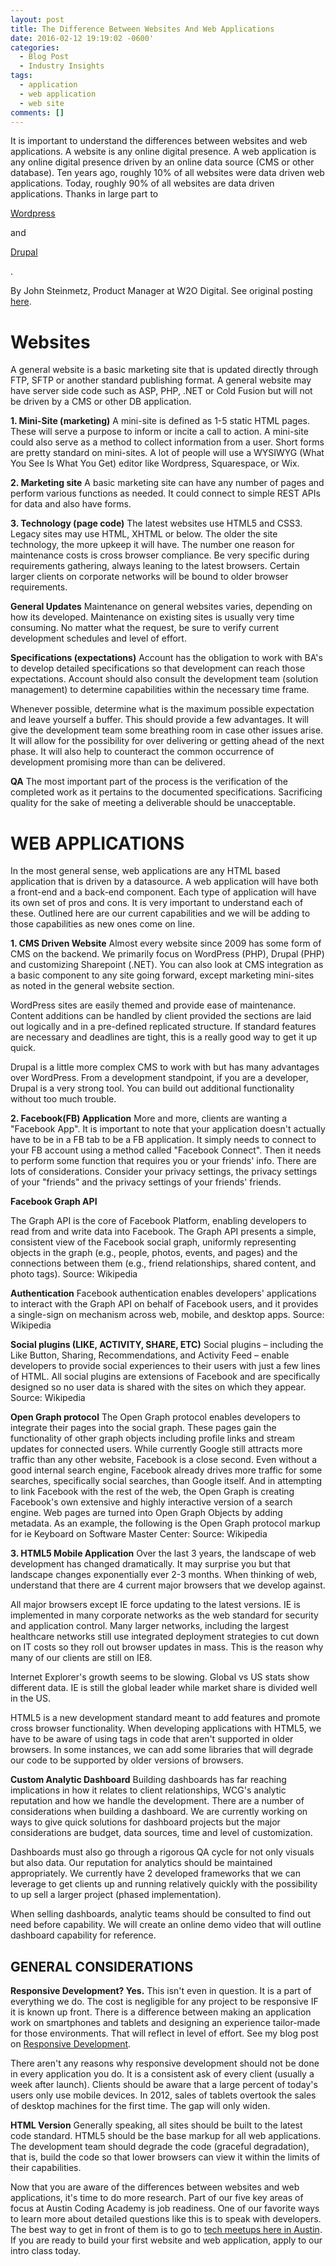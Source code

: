 ```yaml
---
layout: post
title: The Difference Between Websites And Web Applications
date: 2016-02-12 19:19:02 -0600'
categories:
  - Blog Post
  - Industry Insights
tags:
  - application
  - web application
  - web site
comments: []
---
```


It is important to understand the differences between websites and web applications. A website is any online digital presence. A web application is any online digital presence driven by an online data source (CMS or other database). Ten years ago, roughly 10% of all websites were data driven web applications. Today, roughly 90% of all websites are data driven applications. Thanks in large part to


  <a href="https://wordpress.com/create/" target="_blank">Wordpress</a>


 and


  <a href="https://www.drupal.org/" target="_blank">Drupal</a>


.

By John Steinmetz, Product Manager at W2O Digital. See original posting [here](http://johnsteinmetz.net/the-difference-between-a-website-and-a-web-application-it-matters/).





# Websites



A general website is a basic marketing site that is updated directly through FTP, SFTP or another standard publishing format. A general website may have server side code such as ASP, PHP, .NET or Cold Fusion but will not be driven by a CMS or other DB application.


**1. Mini-Site (marketing)**
A mini-site is defined as 1-5 static HTML pages. These will serve a purpose to inform or incite a call to action. A mini-site could also serve as a method to collect information from a user. Short forms are pretty standard on mini-sites. A lot of people will use a WYSIWYG (What You See Is What You Get) editor like Wordpress, Squarespace, or Wix.



**2. Marketing site**
A basic marketing site can have any number of pages and perform various functions as needed. It could connect to simple REST APIs for data and also have forms.

**3. Technology (page code)**
The latest websites use HTML5 and CSS3. Legacy sites may use HTML, XHTML or below. The older the site technology, the more upkeep it will have. The number one reason for maintenance costs is cross browser compliance. Be very specific during requirements gathering, always leaning to the latest browsers. Certain larger clients on corporate networks will be bound to older browser requirements.

**General Updates**
Maintenance on general websites varies, depending on how its developed. Maintenance on existing sites is usually very time consuming. No matter what the request, be sure to verify current development schedules and level of effort.

**Specifications (expectations)**
Account has the obligation to work with BA's to develop detailed specifications so that development can reach those expectations. Account should also consult the development team (solution management) to determine capabilities within the necessary time frame.

Whenever possible, determine what is the maximum possible expectation and leave yourself a buffer. This should provide a few advantages. It will give the development team some breathing room in case other issues arise. It will allow for the possibility for over delivering or getting ahead of the next phase. It will also help to counteract the common occurrence of development promising more than can be delivered.

**QA**
The most important part of the process is the verification of the completed work as it pertains to the documented specifications. Sacrificing quality for the sake of meeting a deliverable should be unacceptable.





# **WEB APPLICATIONS**



In the most general sense, web applications are any HTML based application that is driven by a datasource. A web application will have both a front-end and a back-end component. Each type of application will have its own set of pros and cons. It is very important to understand each of these. Outlined here are our current capabilities and we will be adding to those capabilities as new ones come on line.

**1. CMS Driven Website**
Almost every website since 2009 has some form of CMS on the backend. We primarily focus on WordPress (PHP), Drupal (PHP) and customizing Sharepoint (.NET). You can also look at CMS integration as a basic component to any site going forward, except marketing mini-sites as noted in the general website section.

WordPress sites are easily themed and provide ease of maintenance. Content additions can be handled by client provided the sections are laid out logically and in a pre-defined replicated structure. If standard features are necessary and deadlines are tight, this is a really good way to get it up quick.

Drupal is a little more complex CMS to work with but has many advantages over WordPress. From a development standpoint, if you are a developer, Drupal is a very strong tool. You can build out additional functionality without too much trouble.

**2. Facebook(FB) Application**
More and more, clients are wanting a "Facebook App". It is important to note that your application doesn't actually have to be in a FB tab to be a FB application. It simply needs to connect to your FB account using a method called "Facebook Connect". Then it needs to perform some function that requires you or your friends' info. There are lots of considerations. Consider your privacy settings, the privacy settings of your "friends" and the privacy settings of your friends' friends.

**Facebook Graph API**

The Graph API is the core of Facebook Platform, enabling developers to read from and write data into Facebook. The Graph API presents a simple, consistent view of the Facebook social graph, uniformly representing objects in the graph (e.g., people, photos, events, and pages) and the connections between them (e.g., friend relationships, shared content, and photo tags). Source: Wikipedia

**Authentication**
Facebook authentication enables developers' applications to interact with the Graph API on behalf of Facebook users, and it provides a single-sign on mechanism across web, mobile, and desktop apps. Source: Wikipedia

**Social plugins (LIKE, ACTIVITY, SHARE, ETC)**
Social plugins – including the Like Button, Sharing, Recommendations, and Activity Feed – enable developers to provide social experiences to their users with just a few lines of HTML. All social plugins are extensions of Facebook and are specifically designed so no user data is shared with the sites on which they appear. Source: Wikipedia

**Open Graph protocol**
The Open Graph protocol enables developers to integrate their pages into the social graph. These pages gain the functionality of other graph objects including profile links and stream updates for connected users. While currently Google still attracts more traffic than any other website, Facebook is a close second. Even without a good internal search engine, Facebook already drives more traffic for some searches, specifically social searches, than Google itself. And in attempting to link Facebook with the rest of the web, the Open Graph is creating Facebook's own extensive and highly interactive version of a search engine. Web pages are turned into Open Graph Objects by adding metadata. As an example, the following is the Open Graph protocol markup for ie Keyboard on Software Master Center: Source: Wikipedia


**3. HTML5 Mobile Application**
Over the last 3 years, the landscape of web development has changed dramatically. It may surprise you but that landscape changes exponentially ever 2-3 months. When thinking of web, understand that there are 4 current major browsers that we develop against.



All major browsers except IE force updating to the latest versions. IE is implemented in many corporate networks as the web standard for security and application control. Many larger networks, including the largest healthcare networks still use integrated deployment strategies to cut down on IT costs so they roll out browser updates in mass. This is the reason why many of our clients are still on IE8.

Internet Explorer's growth seems to be slowing. Global vs US stats show different data. IE is still the global leader while market share is divided well in the US.

HTML5 is a new development standard meant to add features and promote cross browser functionality. When developing applications with HTML5, we have to be aware of using tags in code that aren't supported in older browsers. In some instances, we can add some libraries that will degrade our code to be supported by older versions of browsers.

**Custom Analytic Dashboard**
Building dashboards has far reaching implications in how it relates to client relationships, WCG's analytic reputation and how we handle the development. There are a number of considerations when building a dashboard. We are currently working on ways to give quick solutions for dashboard projects but the major considerations are budget, data sources, time and level of customization.

Dashboards must also go through a rigorous QA cycle for not only visuals but also data. Our reputation for analytics should be maintained appropriately. We currently have 2 developed frameworks that we can leverage to get clients up and running relatively quickly with the possibility to up sell a larger project (phased implementation).

When selling dashboards, analytic teams should be consulted to find out need before capability. We will create an online demo video that will outline dashboard capability for reference.



## **GENERAL CONSIDERATIONS**


**Responsive Development? Yes.**
This isn't even in question. It is a part of everything we do. The cost is negligible for any project to be responsive IF it is known up front. There is a difference between making an application work on smartphones and tablets and designing an experience tailor-made for those environments. That will reflect in level of effort. See my blog post on [Responsive Development](http://www.johnsteinmetz.net/responsive-design-alternative-content-is-important/).



There aren't any reasons why responsive development should not be done in every application you do. It is a consistent ask of every client (usually a week after launch). Clients should be aware that a large percent of today's users only use mobile devices. In 2012, sales of tablets overtook the sales of desktop machines for the first time. The gap will only widen.

**HTML Version**
Generally speaking, all sites should be built to the latest code standard. HTML5 should be the base markup for all web applications. The development team should degrade the code (graceful degradation), that is, build the code so that lower browsers can view it within the limits of their capabilities.


Now that you are aware of the differences between websites and web applications, it's time to do more research. Part of our five key areas of focus at Austin Coding Academy is job readiness. One of our favorite ways to learn more about detailed questions like this is to speak with developers. The best way to get in front of them is to go to [tech meetups here in Austin](https://www.meetup.com/topics/technology/us/tx/austin/). If you are ready to build your first website and web application, apply to our intro class today.
